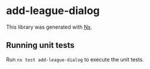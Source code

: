 # add-league-dialog

This library was generated with [Nx](https://nx.dev).

## Running unit tests

Run `nx test add-league-dialog` to execute the unit tests.
